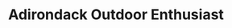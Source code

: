 ---
title: "Adirondack Outdoor Enthusiast"
url: /elizabethtown/adirondack-outdoor-enthusiast/
shop: Outdoor
---
